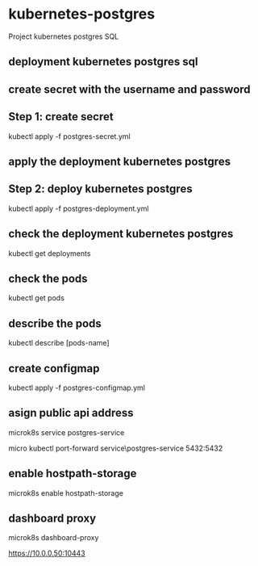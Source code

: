 # kubernetes-postgres
Project kubernetes postgres SQL

## deployment kubernetes postgres sql


## create secret with the username and password
## Step 1: create secret
kubectl apply -f postgres-secret.yml

## apply the deployment kubernetes postgres
## Step 2: deploy kubernetes postgres
kubectl apply -f postgres-deployment.yml

## check the deployment kubernetes postgres
kubectl get deployments

## check the pods
kubectl get pods

## describe the pods
kubectl describe [pods-name]

## create configmap
kubectl apply -f postgres-configmap.yml

## asign public api address
microk8s service postgres-service

micro kubectl port-forward service\postgres-service 5432:5432

## enable hostpath-storage
microk8s enable hostpath-storage

## dashboard proxy
microk8s dashboard-proxy

https://10.0.0.50:10443